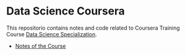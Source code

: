 # Data Science Coursera

This repositorio contains notes and code related to Coursera Training Course [Data Science Specialization](https://www.coursera.org/specializations/jhu-data-science).

 - [Notes of the Course](https://github.com/dtrianab/datasciencecoursera/blob/master/Data_Science.md)

